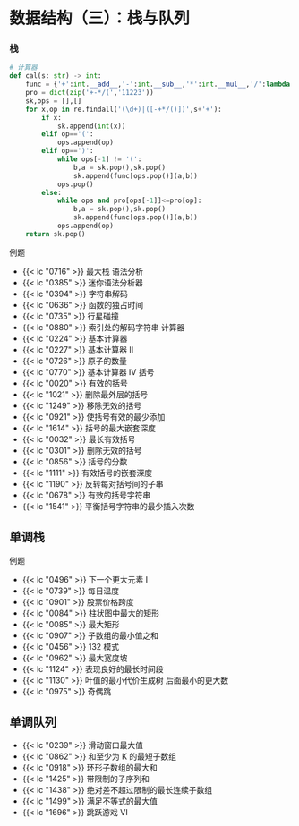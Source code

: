 # 数据结构（三）：栈与队列

### 栈

```python
# 计算器
def cal(s: str) -> int:
	func = {'+':int.__add__,'-':int.__sub__,'*':int.__mul__,'/':lambda x,y:x//y}
	pro = dict(zip('+-*/(','11223'))
	sk,ops = [],[]
	for x,op in re.findall('(\d+)|([-+*/()])',s+'+'):
		if x:
			sk.append(int(x))
		elif op=='(':
			ops.append(op)
		elif op==')':
			while ops[-1] != '(':
				b,a = sk.pop(),sk.pop()
				sk.append(func[ops.pop()](a,b))
			ops.pop()
		else:
			while ops and pro[ops[-1]]<=pro[op]:
				b,a = sk.pop(),sk.pop()
				sk.append(func[ops.pop()](a,b))
			ops.append(op)
	return sk.pop()
```

例题
- {{< lc "0716" >}} 最大栈
语法分析
- {{< lc "0385" >}} 迷你语法分析器
- {{< lc "0394" >}} 字符串解码
- {{< lc "0636" >}} 函数的独占时间
- {{< lc "0735" >}} 行星碰撞
- {{< lc "0880" >}} 索引处的解码字符串
计算器
- {{< lc "0224" >}} 基本计算器
- {{< lc "0227" >}} 基本计算器 II
- {{< lc "0726" >}} 原子的数量
- {{< lc "0770" >}} 基本计算器 IV
括号
- {{< lc "0020" >}} 有效的括号
- {{< lc "1021" >}} 删除最外层的括号
- {{< lc "1249" >}} 移除无效的括号
- {{< lc "0921" >}} 使括号有效的最少添加
- {{< lc "1614" >}} 括号的最大嵌套深度
- {{< lc "0032" >}} 最长有效括号
- {{< lc "0301" >}} 删除无效的括号
- {{< lc "0856" >}} 括号的分数
- {{< lc "1111" >}} 有效括号的嵌套深度
- {{< lc "1190" >}} 反转每对括号间的子串
- {{< lc "0678" >}} 有效的括号字符串
- {{< lc "1541" >}} 平衡括号字符串的最少插入次数

## 单调栈

例题
- {{< lc "0496" >}} 下一个更大元素 I
- {{< lc "0739" >}} 每日温度
- {{< lc "0901" >}} 股票价格跨度
- {{< lc "0084" >}} 柱状图中最大的矩形
- {{< lc "0085" >}} 最大矩形
- {{< lc "0907" >}} 子数组的最小值之和
- {{< lc "0456" >}} 132 模式
- {{< lc "0962" >}} 最大宽度坡
- {{< lc "1124" >}} 表现良好的最长时间段
- {{< lc "1130" >}} 叶值的最小代价生成树
后面最小的更大数
- {{< lc "0975" >}} 奇偶跳


##  单调队列

- {{< lc "0239" >}} 滑动窗口最大值
- {{< lc "0862" >}} 和至少为 K 的最短子数组
- {{< lc "0918" >}} 环形子数组的最大和
- {{< lc "1425" >}} 带限制的子序列和
- {{< lc "1438" >}} 绝对差不超过限制的最长连续子数组
- {{< lc "1499" >}} 满足不等式的最大值
- {{< lc "1696" >}} 跳跃游戏 VI
